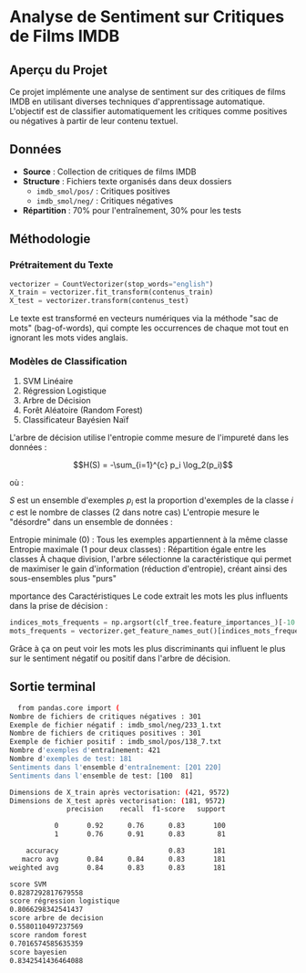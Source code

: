 # Analyse de Sentiment sur Critiques de Films IMDB

## Aperçu du Projet
Ce projet implémente une analyse de sentiment sur des critiques de films IMDB en utilisant diverses techniques d'apprentissage automatique. L'objectif est de classifier automatiquement les critiques comme positives ou négatives à partir de leur contenu textuel.

## Données
- **Source** : Collection de critiques de films IMDB
- **Structure** : Fichiers texte organisés dans deux dossiers
  - `imdb_smol/pos/` : Critiques positives
  - `imdb_smol/neg/` : Critiques négatives
- **Répartition** : 70% pour l'entraînement, 30% pour les tests

## Méthodologie

### Prétraitement du Texte
```python
vectorizer = CountVectorizer(stop_words="english")
X_train = vectorizer.fit_transform(contenus_train)
X_test = vectorizer.transform(contenus_test)
```

Le texte est transformé en vecteurs numériques via la méthode "sac de mots" (bag-of-words), qui compte les occurrences de chaque mot tout en ignorant les mots vides anglais.

### Modèles de Classification
1) SVM Linéaire
2) Régression Logistique
3) Arbre de Décision
4) Forêt Aléatoire (Random Forest)
5) Classificateur Bayésien Naïf



L'arbre de décision utilise l'entropie comme mesure de l'impureté dans les données :

$$H(S) = -\sum_{i=1}^{c} p_i \log_2(p_i)$$

où :

$S$ est un ensemble d'exemples
$p_i$ est la proportion d'exemples de la classe $i$
$c$ est le nombre de classes (2 dans notre cas)
L'entropie mesure le "désordre" dans un ensemble de données :

Entropie minimale (0) : Tous les exemples appartiennent à la même classe
Entropie maximale (1 pour deux classes) : Répartition égale entre les classes
À chaque division, l'arbre sélectionne la caractéristique qui permet de maximiser le gain d'information (réduction d'entropie), créant ainsi des sous-ensembles plus "purs"


mportance des Caractéristiques
Le code extrait les mots les plus influents dans la prise de décision :

```python
indices_mots_frequents = np.argsort(clf_tree.feature_importances_)[-10:]
mots_frequents = vectorizer.get_feature_names_out()[indices_mots_frequents]
```

Grâce à ça on peut voir les mots les plus discriminants qui influent le plus sur le sentiment négatif ou positif dans l'arbre de décision.


## Sortie terminal


```bash
  from pandas.core import (
Nombre de fichiers de critiques négatives : 301
Exemple de fichier négatif : imdb_smol/neg/233_1.txt
Nombre de fichiers de critiques positives : 301
Exemple de fichier positif : imdb_smol/pos/138_7.txt
Nombre d'exemples d'entraînement: 421
Nombre d'exemples de test: 181
Sentiments dans l'ensemble d'entraînement: [201 220]
Sentiments dans l'ensemble de test: [100  81]

Dimensions de X_train après vectorisation: (421, 9572)
Dimensions de X_test après vectorisation: (181, 9572)
              precision    recall  f1-score   support

           0       0.92      0.76      0.83       100
           1       0.76      0.91      0.83        81

    accuracy                           0.83       181
   macro avg       0.84      0.84      0.83       181
weighted avg       0.84      0.83      0.83       181

score SVM
0.8287292817679558
score régression logistique
0.8066298342541437
score arbre de decision
0.5580110497237569
score random forest
0.7016574585635359
score bayesien
0.8342541436464088



```